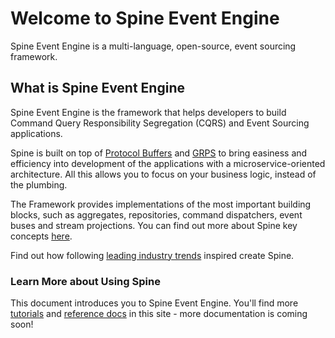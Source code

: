 # Welcome to Spine Event Engine

Spine Event Engine is a multi-language, open-source, event sourcing framework.



## What is Spine Event Engine

Spine Event Engine is the framework that helps developers to build Command Query Responsibility Segregation (CQRS) and Event Sourcing applications. 

Spine is built on top of [Protocol Buffers](https://developers.google.com/protocol-buffers/docs/overview) and [GRPS](http://www.grpc.io/docs/) to bring easiness and efficiency into development of the applications with a microservice-oriented architecture. All this allows you to focus on your business logic, instead of the plumbing.



The Framework provides implementations of the most important building blocks, such as aggregates, repositories, command dispatchers, event buses and stream projections. 
You can find out more about Spine key concepts [here](concepts.md).
 
Find out how following [leading industry trends](prior_art.md) inspired create Spine.


### Learn More about Using Spine

This document introduces you to Spine Event Engine. You'll find more <a href="/docs/tutorials/principles.html/">tutorials</a> and <a href="/docs/reference/">reference docs</a> in this site - more documentation is coming soon!